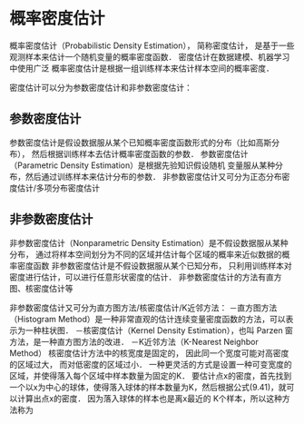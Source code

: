 # 概率密度估计
概率密度估计（Probabilistic Density Estimation）， 简称密度估计， 是基于一些观测样本来估计一个随机变量的概率密度函数．
密度估计在数据建模、机器学习中使用广泛
概率密度估计是根据一组训练样本来估计样本空间的概率密度． 

密度估计可以分为参数密度估计和非参数密度估计：

## 参数密度估计
参数密度估计是假设数据服从某个已知概率密度函数形式的分布（比如高斯分布）， 然后根据训练样本去估计概率密度函数的参数． 
参数密度估计（Parametric Density Estimation）是根据先验知识假设随机
变量服从某种分布，然后通过训练样本来估计分布的参数．
非参数密度估计又可分为正态分布密度估计/多项分布密度估计

## 非参数密度估计
非参数密度估计（Nonparametric Density Estimation）是不假设数据服从某种分布， 通过将样本空间划分为不同的区域并估计每个区域的概率来近似数据的概率密度函数
非参数密度估计是不假设数据服从某个已知分布， 只利用训练样本对密度进行估计，可以进行任意形状密度的估计． 非参数密度估计的方法有直方图、核密度估计等

非参数密度估计又可分为直方图方法/核密度估计/K近邻方法：
－直方图方法（Histogram Method）是一种非常直观的估计连续变量密度函数的方法，可以表示为一种柱状图．
－核密度估计（Kernel Density Estimation），也叫 Parzen 窗方法，是一种直方图方法的改进．
－K近邻方法（K-Nearest Neighbor Method）
核密度估计方法中的核宽度是固定的， 因此同一个宽度可能对高密度的区域过大， 而对低密度的区域过小． 一种更灵活的方式是设置一种可变宽度的区域，并使得落入每个区域中样本数量为固定的K． 要估计点x的密度，首先找到一个以x为中心的球体，使得落入球体的样本数量为K，然后根据公式(9.41)，就可以计算出点x的密度． 因为落入球体的样本也是离x最近的 K个样本，所以这种方法称为